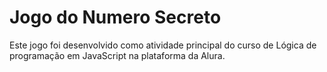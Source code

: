 # Jogo do Numero Secreto
Este jogo foi desenvolvido como atividade principal do curso de Lógica de programação em JavaScript na plataforma da Alura.
